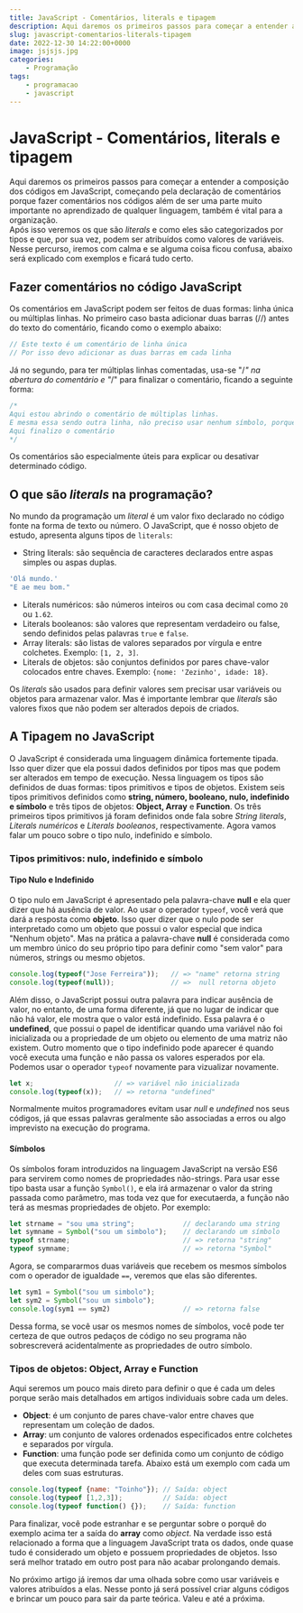 ```yaml
---
title: JavaScript - Comentários, literals e tipagem
description: Aqui daremos os primeiros passos para começar a entender a composição dos códigos em JavaScript, começando pela declaração de comentários...
slug: javascript-comentarios-literals-tipagem
date: 2022-12-30 14:22:00+0000
image: jsjsjs.jpg
categories:
    - Programação
tags:
    - programacao
    - javascript
---
```


# JavaScript - Comentários, literals e tipagem
  
Aqui daremos os primeiros passos para começar a entender a composição dos códigos em JavaScript, começando pela declaração de comentários porque fazer comentários nos códigos além de ser uma parte muito importante no aprendizado de qualquer linguagem, também é vital para a organização.  
Após isso veremos os que são *literals* e como eles são categorizados por tipos e que, por sua vez, podem ser atribuídos como valores de variáveis. Nesse percurso, iremos com calma e se alguma coisa ficou confusa, abaixo será explicado com exemplos e ficará tudo certo.
  
## Fazer comentários no código JavaScript  
  
Os comentários em JavaScript podem ser feitos de duas formas: linha única ou múltiplas linhas. No primeiro caso basta adicionar duas barras (//) antes do texto do comentário, ficando como o exemplo abaixo:  
``` js  
// Este texto é um comentário de linha única  
// Por isso devo adicionar as duas barras em cada linha  
```  
Já no segundo, para ter múltiplas linhas comentadas, usa-se "/*" na abertura do comentário e "*/" para finalizar o comentário, ficando a seguinte forma:  
``` js  
/*  
Aqui estou abrindo o comentário de múltiplas linhas.  
E mesma essa sendo outra linha, não preciso usar nenhum símbolo, porque ainda não foi fechada.  
Aqui finalizo o comentário  
*/  
```  
Os comentários são especialmente úteis para explicar ou desativar determinado código.  
  
## O que são *literals* na programação?  
  
No mundo da programação um *literal* é um valor fixo declarado no código fonte na forma de texto ou número. O JavaScript, que é nosso objeto de estudo, apresenta alguns tipos de `literals`:  
- String literals: são sequência de caracteres declarados entre aspas simples ou aspas duplas.  
``` js  
'Olá mundo.'  
"E ae meu bom."  
```  
- Literals numéricos: são números inteiros ou com casa decimal como `20` ou `1.62`.  
- Literals booleanos: são valores que representam verdadeiro ou false, sendo definidos pelas palavras `true` e `false`.  
- Array literals: são listas de valores separados por vírgula e entre colchetes. Exemplo: `[1, 2, 3]`.  
- Literals de objetos: são conjuntos definidos por pares chave-valor colocados entre chaves. Exemplo: `{nome: 'Zezinho', idade: 18}`.  
  
Os *literals* são usados para definir valores sem precisar usar variáveis ou objetos para armazenar valor. Mas é importante lembrar que *literals* são valores fixos que não podem ser alterados depois de criados.  
  
## A Tipagem no JavaScript  
  
O JavaScript é considerada uma linguagem dinâmica fortemente tipada. Isso quer dizer que ela possui dados definidos por tipos mas que podem ser alterados em tempo de execução. Nessa linguagem os tipos são definidos de duas formas: tipos primitivos e tipos de objetos. 
Existem seis tipos primitivos definidos como **string, número, booleano, nulo, indefinido e símbolo** e três tipos de objetos: **Object, Array** e **Function**. 
Os três primeiros tipos primitivos já foram definidos onde fala sobre *String literals*, *Literals numéricos* e *Literals booleanos*, respectivamente. Agora vamos falar um pouco sobre o tipo nulo, indefinido e símbolo.  

### Tipos primitivos: nulo, indefinido e símbolo  
#### Tipo Nulo e Indefinido

O tipo nulo em JavaScript é apresentado pela palavra-chave **null** e ela quer dizer que há ausência de valor. Ao usar o operador `typeof`, você verá que dará a resposta como **objeto**. Isso quer dizer que o nulo pode ser interpretado como um objeto que possui o valor especial que indica "Nenhum objeto". Mas na prática a palavra-chave **null** é considerada como um membro único do seu próprio tipo para definir como "sem valor" para números, strings ou mesmo objetos.
``` js
console.log(typeof("Jose Ferreira"));   // => "name" retorna string
console.log(typeof(null));              // =>  null retorna objeto
```
Além disso, o JavaScript possui outra palavra para indicar ausência de valor, no entanto, de uma forma diferente, já que no lugar de indicar que não há valor, ele mostra que o valor está indefinido. Essa palavra é o **undefined**, que possui o papel de identificar quando uma variável não foi inicializada ou a propriedade de um objeto ou elemento de uma matriz não existem. Outro momento que o tipo indefinido pode aparecer é quando você executa uma função e não passa os valores esperados por ela.
Podemos usar o operador `typeof` novamente para vizualizar novamente.
``` js
let x;                    // => variável não inicializada
console.log(typeof(x));   // => retorna "undefined"
```
Normalmente muitos programadores evitam usar *null* e *undefined* nos seus códigos, já que essas palavras geralmente são associadas a erros ou algo imprevisto na execução do programa.

#### Símbolos

Os símbolos foram introduzidos na linguagem JavaScript na versão ES6 para servirem como nomes de propriedades não-strings. Para usar esse tipo basta usar a função `Symbol()`, e ela irá armazenar o valor da string passada como parâmetro, mas toda vez que for executaerda, a função não terá as mesmas propriedades de objeto. Por exemplo:
``` js
let strname = "sou uma string";            // declarando uma string
let symname = Symbol("sou um simbolo");    // declarando um símbolo
typeof strname;                            // => retorna "string"
typeof symname;                            // => retorna "Symbol"
```
Agora, se compararmos duas variáveis que recebem os mesmos símbolos com o operador de igualdade `==`, veremos que elas são diferentes.
``` js
let sym1 = Symbol("sou um simbolo");
let sym2 = Symbol("sou um simbolo");       
console.log(sym1 == sym2)                  // => retorna false
```
Dessa forma, se você usar os mesmos nomes de símbolos, você pode ter certeza de que outros pedaços de código no seu programa não sobrescreverá acidentalmente as propriedades de outro símbolo.

### Tipos de objetos: Object, Array e Function

Aqui seremos um pouco mais direto para definir o que é cada um deles porque serão mais detalhados em artigos individuais sobre cada um deles.
- **Object**: é um conjunto de pares chave-valor entre chaves que representam um coleção de dados.
- **Array**: um conjunto de valores ordenados especificados entre colchetes e separados por vírgula.
- **Function**: uma função pode ser definida como um conjunto de código que executa determinada tarefa.
Abaixo está um exemplo com cada um deles com suas estruturas.
``` js
console.log(typeof {name: "Toinho"}); // Saída: object 
console.log(typeof [1,2,3]);          // Saída: object 
console.log(typeof function() {});    // Saída: function
```
Para finalizar, você pode estranhar e se perguntar sobre o porquê do exemplo acima ter a saída do **array** como *object*. Na verdade isso está relacionado a forma que a linguagem JavaScript trata os dados, onde quase tudo é considerado um objeto e possuem propriedades de objetos. Isso será melhor tratado em outro post para não acabar prolongando demais. 

No próximo artigo já iremos dar uma olhada sobre como usar variáveis e valores atribuídos a elas. Nesse ponto já será possível criar alguns códigos e brincar um pouco para sair da parte teórica. Valeu e até a próxima.